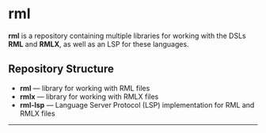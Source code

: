 # rml

**rml** is a repository containing multiple libraries for working with the DSLs **RML** and **RMLX**, as well as an LSP
for these languages.

## Repository Structure

- **rml** — library for working with RML files
- **rmlx** — library for working with RMLX files
- **rml-lsp** — Language Server Protocol (LSP) implementation for RML and RMLX files

---
